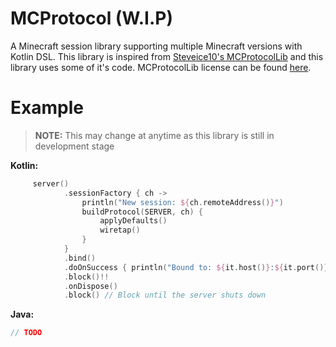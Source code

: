 # MCProtocol (W.I.P)
A Minecraft session library supporting multiple Minecraft versions with Kotlin DSL.
This library is inspired from [Steveice10's MCProtocolLib](https://github.com/Steveice10/MCProtocolLib) and this library uses some of it's code.
MCProtocolLib license can be found [here](https://github.com/Steveice10/MCProtocolLib/blob/master/LICENSE.txt).
 
# Example
> **NOTE:** This may change at anytime as this library is still in development stage

**Kotlin:**
```kotlin
     server()
            .sessionFactory { ch ->
                println("New session: ${ch.remoteAddress()}")
                buildProtocol(SERVER, ch) {
                    applyDefaults()
                    wiretap()
                }
            }
            .bind()
            .doOnSuccess { println("Bound to: ${it.host()}:${it.port()}") }
            .block()!!
            .onDispose()
            .block() // Block until the server shuts down
```

**Java:**
```java
// TODO
```
